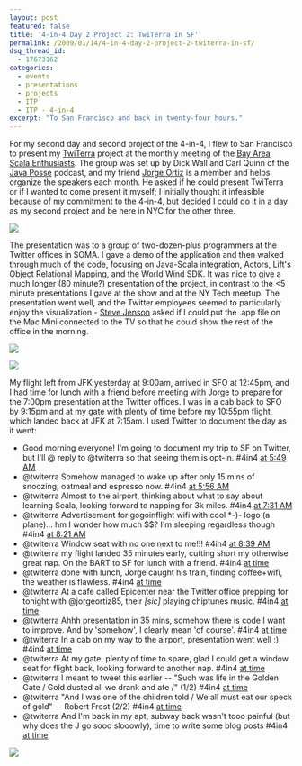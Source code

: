 ```yaml
---
layout: post
featured: false
title: '4-in-4 Day 2 Project 2: TwiTerra in SF'
permalink: /2009/01/14/4-in-4-day-2-project-2-twiterra-in-sf/
dsq_thread_id:
  - 17673162
categories:
  - events
  - presentations
  - projects
  - ITP
  - ITP - 4-in-4
excerpt: "To San Francisco and back in twenty-four hours."
---
```

For my second day and second project of the 4-in-4, I flew to San Francisco to present my [TwiTerra][1] project at the monthly meeting of the [Bay Area Scala Enthusiasts][2]. The group was set up by Dick Wall and Carl Quinn of the [Java Posse][3] podcast, and my friend [Jorge Ortiz][4] is a member and helps organize the speakers each month. He asked if he could present TwiTerra or if I wanted to come present it myself; I initially thought it infeasible because of my commitment to the 4-in-4, but decided I could do it in a day as my second project and be here in NYC for the other three.

![][5]

The presentation was to a group of two-dozen-plus programmers at the Twitter offices in SOMA. I gave a demo of the application and then walked through much of the code, focusing on Java-Scala integration, Actors, Lift's Object Relational Mapping, and the World Wind SDK. It was nice to give a much longer (80 minute?) presentation of the project, in contrast to the <5 minute presentations I gave at the show and at the NY Tech meetup. The presentation went well, and the Twitter employees seemed to particularly enjoy the visualization - [Steve Jenson][6] asked if I could put the .app file on the Mac Mini connected to the TV so that he could show the rest of the office in the morning. 

![][7]

![][8]

My flight left from JFK yesterday at 9:00am, arrived in SFO at 12:45pm, and I had time for lunch with a friend before meeting with Jorge to prepare for the 7:00pm presentation at the Twitter offices. I was in a cab back to SFO by 9:15pm and at my gate with plenty of time before my 10:55pm flight, which landed back at JFK at 7:15am. I used Twitter to document the day as it went: 

 * Good morning everyone! I'm going to document my trip to SF on Twitter, but I'll @ reply to @twiterra so that seeing them is opt-in. #4in4 [at 5:49 AM][9]
 * @twiterra Somehow managed to wake up after only 15 mins of snoozing, oatmeal and espresso now. #4in4 [at 5:56 AM][10]
 * @twiterra Almost to the airport, thinking about what to say about learning Scala, looking forward to napping for 3k miles. #4in4 [at 7:31 AM][11]
 * @twiterra Advertisement for gogoinflight wifi with cool *-)- logo (a plane)... hm I wonder how much $$? I'm sleeping regardless though #4in4 [at 8:21 AM][12]
 * @twiterra Window seat with no one next to me!!! #4in4 [at 8:39 AM][13]
 * @twiterra my flight landed 35 minutes early, cutting short my otherwise great nap. On the BART to SF for lunch with a friend. #4in4 [at time][14]
 * @twiterra done with lunch, Jorge caught his train, finding coffee+wifi, the weather is flawless. #4in4 [at time][15]
 * @twiterra At a cafe called Epicenter near the Twitter office prepping for tonight with @jorgeortiz85, their *[sic]* playing chiptunes music. #4in4 [at time][16]
 * @twiterra Ahhh presentation in 35 mins, somehow there is code I want to improve. And by 'somehow', I clearly mean 'of course'. #4in4 [at time][17]
 * @twiterra In a cab on my way to the airport, presentation went well :) #4in4 [at time][18]
 * @twiterra At my gate, plenty of time to spare, glad I could get a window seat for flight back, looking forward to another nap. #4in4 [at time][19]
 * @twiterra I meant to tweet this earlier -- "Such was life in the Golden Gate / Gold dusted all we drank and ate /" (1/2) #4in4 [at time][20]
 * @twiterra "And I was one of the children told / We all must eat our speck of gold" -- Robert Frost (2/2) #4in4 [at time][21]
 * @twiterra And I'm back in my apt, subway back wasn't tooo painful (but why does the J go sooo slooowly), time to write some blog posts #4in4 [at time][22]

![][23]

 [1]: http://twiterra.com/
 [2]: http://svscala.ning.com/events/scala-base-meeting-8-1132009
 [3]: http://www.javaposse.com/
 [4]: http://uncountablymany.blogspot.com/
 [5]: /projects/4in4jan09/day2img1.jpg
 [6]: http://twitter.com/stevej
 [7]: /projects/4in4jan09/day2img2.jpg
 [8]: /projects/4in4jan09/day2img3.jpg
 [9]: http://twitter.com/lehrblogger/statuses/1115371193
 [10]: http://twitter.com/lehrblogger/statuses/1115378606
 [11]: http://twitter.com/lehrblogger/statuses/1115494511
 [12]: http://twitter.com/lehrblogger/statuses/1115571153
 [13]: http://twitter.com/lehrblogger/statuses/1115600988
 [14]: http://twitter.com/lehrblogger/statuses/1116570538
 [15]: http://twitter.com/lehrblogger/statuses/1116790046
 [16]: http://twitter.com/lehrblogger/statuses/1116938069
 [17]: http://twitter.com/lehrblogger/statuses/1117288185
 [18]: http://twitter.com/lehrblogger/statuses/1117608284
 [19]: http://twitter.com/lehrblogger/statuses/1117661162'
 [20]: http://twitter.com/lehrblogger/statuses/1117695056
 [21]: http://twitter.com/lehrblogger/statuses/1117696771
 [22]: http://twitter.com/lehrblogger/statuses/1118283289
 [23]: /projects/4in4jan09/day2img4.jpg

